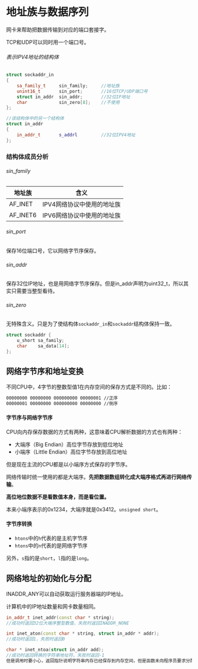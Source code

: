 # 地址族与数据序列

网卡来帮助把数据传输到对应的端口套接字。

TCP和UDP可以同时用一个端口号。

###### 表示IPV4地址的结构体

```c++
struct sockaddr_in
{
    sa_family_t		sin_family;		//地址族
    unint16_t 		sin_port;		//16位TCP/UDP端口号
    struct in_addr	sin_addr;		//32位IP地址
    char 			sin_zero[8];	//不使用
};

//该结构体中的另一个结构体
struct in_addr
{
    in_addr_t		s_addrl			//32位IPV4地址
};
```



### 结构体成员分析

###### sin_family

| 地址族   | 含义                       |
| -------- | -------------------------- |
| AF_INET  | IPV4网络协议中使用的地址族 |
| AF_INET6 | IPV6网络协议中使用的地址族 |

###### sin_port

保存16位端口号，它以网络字节序保存。

###### sin_addr

保存32位IP地址，也是用网络字节序保存。但是in_addr声明为uint32_t，所以其实只需要当整型看待。

###### sin_zero

无特殊含义。只是为了使结构体`sockaddr_in`和`sockaddr`结构体保持一致。

```C++
struct sockaddr {
	u_short	sa_family;
	char	sa_data[14];
};
```



## 网络字节序和地址变换

不同CPU中，4字节的整数型值1在内存空间的保存方式是不同的。比如：

```bash
00000000 00000000 000000000 00000001 //正序
00000001 00000000 000000000 00000000 //倒序
```



#### 字节序与网络字节序

CPU向内存保存数据的方式有两种，这意味着CPU解析数据的方式也有两种：

- 大端序（Big Endian）高位字节存放到低位地址
- 小端序（Little Endian）高位字节存放到高位地址

但是现在主流的CPU都是以小端序方式保存的字节序。

网络传输时统一使用的都是大端序。**先把数据数组转化成大端序格式再进行网络传输**。

**高位地位数据不是看数值本身，而是看位置。**

本来小端序表示的0x1234，大端序就是0x3412。`unsigned short`。



#### 字节序转换

- `htons`中的`h`代表的是主机字节序
- `htons`中的`n`代表的是网络字节序

另外，`s`指的是`short`，`l`指的是`long`。



## 网络地址的初始化与分配

INADDR_ANY可以自动获取运行服务器端的IP地址。

计算机中的IP地址数量和网卡数量相同。

```c++
in_addr_t inet_addr(const char * string);
//成功时返回32位大端序整型数值，失败时返回INADDR_NONE

int inet_aton(const char * string, struct in_addr * addr);
//成功时返回1，失败时返回0

char * inet_ntoa(struct in_addr add);
//成功时返回转换的字符串地址符，失败时返回-1
但是调用时要小心，返回指针说明字符串内存已经保存到内存空间，但是函数未向程序员要求分配内存，而是在内部申请了内存并保存字符串。也就是说，调用完函数之后，需要深复制该字符串到其他空间。否则，再次调用该函数可能会覆盖之前保存的字符串。
```

